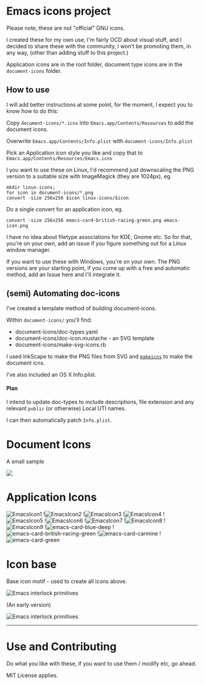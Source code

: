 # Emacs icons project

Please note, these are not "official" GNU icons. 

I created these for my own use, I'm fairly OCD about visual stuff, and
I decided to share these with the community, I won't be promoting
them, in any way, (other than adding stuff to this project.)

Application icons are in the root folder, document type icons are in
the `document-icons` folder.

## How to use

I will add better instructions at some point, for the moment, I expect
you to know how to do this:

Copy `document-icons/*.icns` into `Emacs.app/Contents/Resources` to
add the document icons. 

Overwrite `Emacs.app/Contents/Info.plist` with
`document-icons/Info.plist`

Pick an Application icon style you like and copy that to
`Emacs.app/Contents/Resources/Emacs.icns`

I you want to use these on Linux, I'd recommend just downscaling the
PNG version to a suitable size with ImageMagick (they are 1024px), eg.

    mkdir linux-icons;
    for icon in document-icons/*.png
    convert -size 256x256 $icon linux-icons/$icon

Do a single convert for an application icon, eg.

    convert -size 256x256 emacs-card-british-racing-green.png emacs-icon.png

I have no idea about filetype associations for KDE, Gnome etc. So for
that, you're on your own, add an issue if you figure something out for
a Linux window manager.

If you want to use these with Windows, you're on your own. The PNG
versions are your starting point, if you come up with a free and
automatic method, add an Issue here and I'll integrate it.

## (semi) Automating doc-icons 

I've created a template method of building document-icons.

Within `document-icons/` you'll find:

  * document-icons/doc-types.yaml
  * document-icons/doc-icon.mustache - an SVG template 
  * document-icons/make-svg-icons.rb
  
I used InkScape to make the PNG files from SVG and [`makeicns`](https://bitbucket.org/mkae/makeicns) to make the
document icns.

I've also included an OS X Info.plist. 

#### Plan

I intend to update doc-types to include descriptions, file extension
and any relevant `public` (or otherwise) Local UTI names. 

I can then automatically patch `Info.plist`.

# Document Icons

A small sample

![](https://github.com/jasonm23/emacs-icons-project/raw/master/doc-icons.png)

# Application Icons

![EmacsIcon1](https://github.com/jasonm23/emacs-icons-project/raw/master/thumb/EmacsIcon1.png)
!![EmacsIcon2](https://github.com/jasonm23/emacs-icons-project/raw/master/thumb/EmacsIcon2.png)
!![EmacsIcon3](https://github.com/jasonm23/emacs-icons-project/raw/master/thumb/EmacsIcon3.png)
!![EmacsIcon4](https://github.com/jasonm23/emacs-icons-project/raw/master/thumb/EmacsIcon4.png)
!![EmacsIcon5](https://github.com/jasonm23/emacs-icons-project/raw/master/thumb/EmacsIcon5.png)
!![EmacsIcon6](https://github.com/jasonm23/emacs-icons-project/raw/master/thumb/EmacsIcon6.png)
!![EmacsIcon7](https://github.com/jasonm23/emacs-icons-project/raw/master/thumb/EmacsIcon7.png)
!![EmacsIcon8](https://github.com/jasonm23/emacs-icons-project/raw/master/thumb/EmacsIcon8.png)
!![EmacsIcon9](https://github.com/jasonm23/emacs-icons-project/raw/master/thumb/EmacsIcon9.png)
!![emacs-card-blue-deep](https://github.com/jasonm23/emacs-icons-project/raw/master/thumb/emacs-card-blue-deep.png)
!![emacs-card-british-racing-green](https://github.com/jasonm23/emacs-icons-project/raw/master/thumb/emacs-card-british-racing-green.png)
!![emacs-card-carmine](https://github.com/jasonm23/emacs-icons-project/raw/master/thumb/emacs-card-carmine.png)
!![emacs-card-green](https://github.com/jasonm23/emacs-icons-project/raw/master/thumb/emacs-card-green.png) 

# Icon base

Base icon motif - used to create all icons above.

![Emacs interlock primitives](https://github.com/jasonm23/emacs-icons-project/raw/master/thumb/emacs-interlock-v2.png)

(An early version)

![Emacs interlock primitives](https://github.com/jasonm23/emacs-icons-project/raw/master/thumb/emacs-interlock-v1.png) 

--- 

# Use and Contributing

Do what you like with these, if you want to use them / modify etc, go
ahead.

MIT License applies.


